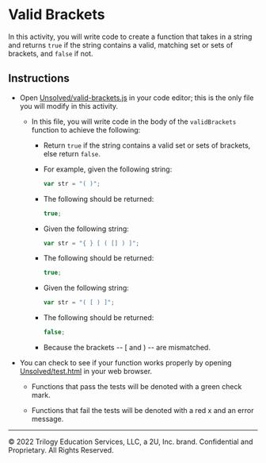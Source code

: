 # Valid Brackets

In this activity, you will write code to create a function that takes in a string and returns `true` if the string contains a valid, matching set or sets of brackets, and `false` if not.

## Instructions

* Open [Unsolved/valid-brackets.js](Unsolved/valid-brackets.js) in your code editor; this is the only file you will modify in this activity.

  * In this file, you will write code in the body of the `validBrackets` function to achieve the following:

    * Return `true` if the string contains a valid set or sets of brackets, else return `false`.

    * For example, given the following string:

      ```js
      var str = "( )";
      ```

    * The following should be returned:

      ```js
      true;
      ```

    * Given the following string:

      ```js
      var str = "{ } [ ( [] ) ]";
      ```

    * The following should be returned:

      ```js
      true;
      ```

    * Given the following string:

      ```js
      var str = "( [ ) ]";
      ```

    * The following should be returned:

      ```js
      false;
      ```

    * Because the brackets -- [ and ) -- are mismatched.

* You can check to see if your function works properly by opening [Unsolved/test.html](Unsolved/test.html) in your web browser.

  * Functions that pass the tests will be denoted with a green check mark.

  * Functions that fail the tests will be denoted with a red x and an error message.

---
© 2022 Trilogy Education Services, LLC, a 2U, Inc. brand. Confidential and Proprietary. All Rights Reserved.
